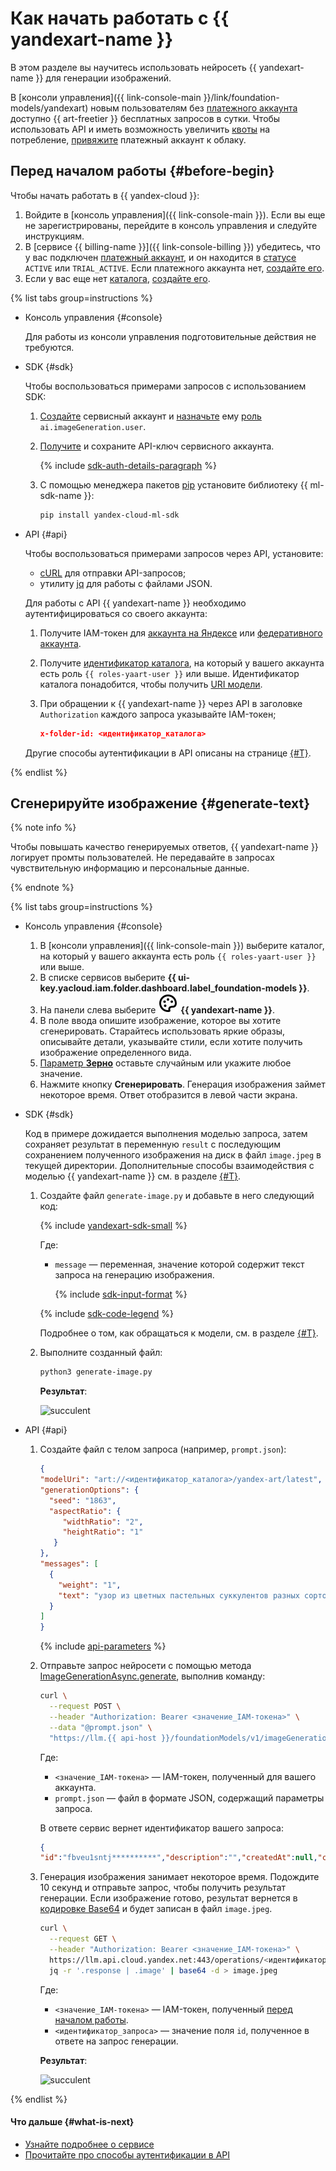 # Как начать работать с {{ yandexart-name }}

В этом разделе вы научитесь использовать нейросеть {{ yandexart-name }} для генерации изображений.

В [консоли управления]({{ link-console-main }}/link/foundation-models/yandexart) новым пользователям без [платежного аккаунта](../../billing/concepts/billing-account.md) доступно {{ art-freetier }} бесплатных запросов в сутки. Чтобы использовать API и иметь возможность увеличить [квоты](../concepts/limits.md) на потребление, [привяжите](../../billing/operations/pin-cloud.md) платежный аккаунт к облаку.

## Перед началом работы {#before-begin}

Чтобы начать работать в {{ yandex-cloud }}:

1. Войдите в [консоль управления]({{ link-console-main }}). Если вы еще не зарегистрированы, перейдите в консоль управления и следуйте инструкциям.
1. В [сервисе {{ billing-name }}]({{ link-console-billing }}) убедитесь, что у вас подключен [платежный аккаунт](../../billing/concepts/billing-account.md), и он находится в [статусе](../../billing/concepts/billing-account-statuses.md) `ACTIVE` или `TRIAL_ACTIVE`. Если платежного аккаунта нет, [создайте его](../../billing/quickstart/index.md#create_billing_account).
1. Если у вас еще нет [каталога](../../resource-manager/concepts/resources-hierarchy.md#folder), [создайте его](../../resource-manager/operations/folder/create.md).

{% list tabs group=instructions %}

- Консоль управления {#console}

  Для работы из консоли управления подготовительные действия не требуются.

- SDK {#sdk}

  Чтобы воспользоваться примерами запросов с использованием SDK:

  1. [Создайте](../../iam/operations/sa/create.md) сервисный аккаунт и [назначьте](../../iam/operations/sa/assign-role-for-sa.md) ему [роль](../security/index.md#imageGeneration-user) `ai.imageGeneration.user`.

  1. [Получите](../../iam/operations/authentication/manage-api-keys.md#create-api-key) и сохраните API-ключ сервисного аккаунта.

      {% include [sdk-auth-details-paragraph](../../_includes/foundation-models/sdk-auth-details-paragraph.md) %}
  1. С помощью менеджера пакетов [pip](https://pip.pypa.io/en/stable/) установите библиотеку {{ ml-sdk-name }}:

      ```bash
      pip install yandex-cloud-ml-sdk
      ```

- API {#api}

  Чтобы воспользоваться примерами запросов через API, установите:
  
  * [cURL](https://curl.haxx.se) для отправки API-запросов;
  * утилиту [jq](https://github.com/jqlang/jq) для работы с файлами JSON.

  Для работы с API {{ yandexart-name }} необходимо аутентифицироваться со своего аккаунта:

  1. Получите IAM-токен для [аккаунта на Яндексе](../../iam/operations/iam-token/create.md) или [федеративного аккаунта](../../iam/operations/iam-token/create-for-federation.md).
  1. Получите [идентификатор каталога](../../resource-manager/operations/folder/get-id.md), на который у вашего аккаунта есть роль `{{ roles-yaart-user }}` или выше. Идентификатор каталога понадобится, чтобы получить [URI модели](../concepts/yandexart/models.md).
  1. При обращении к {{ yandexart-name }} через API в заголовке `Authorization` каждого запроса указывайте IAM-токен;

     ```json
     x-folder-id: <идентификатор_каталога>
     ```

  Другие способы аутентификации в API описаны на странице [{#T}](../api-ref/authentication.md).

{% endlist %}

## Сгенерируйте изображение {#generate-text}

{% note info %}

Чтобы повышать качество генерируемых ответов, {{ yandexart-name }} логирует промты пользователей. Не передавайте в запросах чувствительную информацию и персональные данные.

{% endnote %}

{% list tabs group=instructions %}

- Консоль управления {#console}

  1. В [консоли управления]({{ link-console-main }}) выберите каталог, на который у вашего аккаунта есть роль `{{ roles-yaart-user }}` или выше.
  1. В списке сервисов выберите **{{ ui-key.yacloud.iam.folder.dashboard.label_foundation-models }}**.
  1. На панели слева выберите ![image](../../_assets/console-icons/palette.svg) **{{ yandexart-name }}**.
  1. В поле ввода опишите изображение, которое вы хотите сгенерировать. Старайтесь использовать яркие образы, описывайте детали, указывайте стили, если хотите получить изображение определенного вида.
  1. [Параметр **Зерно**](../concepts/yandexart/index.md) оставьте случайным или укажите любое значение.
  1. Нажмите кнопку **Сгенерировать**. Генерация изображения займет некоторое время. Ответ отобразится в левой части экрана.

- SDK {#sdk}

  Код в примере дожидается выполнения моделью запроса, затем сохраняет результат в переменную `result` с последующим сохранением полученного изображения на диск в файл `image.jpeg` в текущей директории. Дополнительные способы взаимодействия с моделью {{ yandexart-name }} см. в разделе [{#T}](../operations/yandexart/request.md).

  1. Создайте файл `generate-image.py` и добавьте в него следующий код:

      {% include [yandexart-sdk-small](../../_includes/foundation-models/examples/yandexart-sdk-small.md) %}

      Где:
      * `message` — переменная, значение которой содержит текст запроса на генерацию изображения.

          {% include [sdk-input-format](../../_includes/foundation-models/sdk-input-format.md) %}

      {% include [sdk-code-legend](../../_includes/foundation-models/examples/sdk-code-legend.md) %}

      Подробнее о том, как обращаться к модели, см. в разделе [{#T}](../concepts/yandexart/models.md#addressing-models).
      
  1. Выполните созданный файл:

      ```bash
      python3 generate-image.py
      ```

     **Результат**: 

     ![succulent](../../_assets/yandexgpt/succulent.jpeg)

- API {#api}

  1. Создайте файл с телом запроса (например, `prompt.json`):

     ```json
     {
     "modelUri": "art://<идентификатор_каталога>/yandex-art/latest",
     "generationOptions": {
       "seed": "1863",
       "aspectRatio": {
          "widthRatio": "2",
          "heightRatio": "1"
        }
     },
     "messages": [
       {
         "weight": "1",
         "text": "узор из цветных пастельных суккулентов разных сортов, hd full wallpaper, четкий фокус, множество сложных деталей, глубина кадра, вид сверху"
       }
     ]
     }
     ```

     {% include [api-parameters](../../_includes/foundation-models/yandexart/api-parameters.md) %}

  1. Отправьте запрос нейросети с помощью метода [ImageGenerationAsync.generate](../image-generation/api-ref/ImageGenerationAsync/generate.md), выполнив команду:

     ```bash
     curl \
       --request POST \
       --header "Authorization: Bearer <значение_IAM-токена>" \
       --data "@prompt.json" \
       "https://llm.{{ api-host }}/foundationModels/v1/imageGenerationAsync"
     ```

     Где:
 
     * `<значение_IAM-токена>` — IAM-токен, полученный для вашего аккаунта.
     * `prompt.json` — файл в формате JSON, содержащий параметры запроса.
     
     В ответе сервис вернет идентификатор вашего запроса:

     ```json
     {
     "id":"fbveu1sntj**********","description":"","createdAt":null,"createdBy":"","modifiedAt":null,"done":false,"metadata":null}
     ```

  1. Генерация изображения занимает некоторое время. Подождите 10 секунд и отправьте запрос, чтобы получить результат генерации. Если изображение готово, результат вернется в [кодировке Base64](https://en.wikipedia.org/wiki/Base64) и будет записан в файл `image.jpeg`.
  
     ```bash
     curl \
       --request GET \
       --header "Authorization: Bearer <значение_IAM-токена>" \
       https://llm.api.cloud.yandex.net:443/operations/<идентификатор_запроса> | \
       jq -r '.response | .image' | base64 -d > image.jpeg
     ```

     Где:

     * `<значение_IAM-токена>` — IAM-токен, полученный [перед началом работы](#before-begin).
     * `<идентификатор_запроса>` — значение поля `id`, полученное в ответе на запрос генерации.
     

     **Результат**: 

     ![succulent](../../_assets/yandexgpt/succulent.jpeg)

{% endlist %}

#### Что дальше {#what-is-next}

* [Узнайте подробнее о сервисе](../concepts/index.md)
* [Прочитайте про способы аутентификации в API](../api-ref/authentication.md)